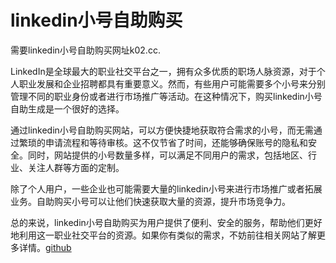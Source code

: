 # linkedin小号自助购买

需要linkedin小号自助购买网址k02.cc.

LinkedIn是全球最大的职业社交平台之一，拥有众多优质的职场人脉资源，对于个人职业发展和企业招聘都具有重要意义。然而，有些用户可能需要多个小号来分别管理不同的职业身份或者进行市场推广等活动。在这种情况下，购买linkedin小号自助生成是一个很好的选择。

通过linkedin小号自助购买网站，可以方便快捷地获取符合需求的小号，而无需通过繁琐的申请流程和等待审核。这不仅节省了时间，还能够确保账号的隐私和安全。同时，网站提供的小号数量多样，可以满足不同用户的需求，包括地区、行业、关注人群等方面的定制。

除了个人用户，一些企业也可能需要大量的linkedin小号来进行市场推广或者拓展业务。自助购买小号可以让他们快速获取大量的资源，提升市场竞争力。

总的来说，linkedin小号自助购买为用户提供了便利、安全的服务，帮助他们更好地利用这一职业社交平台的资源。如果你有类似的需求，不妨前往相关网站了解更多详情。[github](https://github.com)